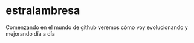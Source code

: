 # estralambresa
Comenzando en el mundo de github veremos cómo voy evolucionando y mejorando día a día

